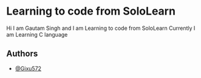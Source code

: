 
# Learning to code from SoloLearn

Hi I am Gautam Singh and I am Learning to code from SoloLearn
Currently I am Learning C language


## Authors

- [@Gixu572](https://www.github.com/Gixu572)


